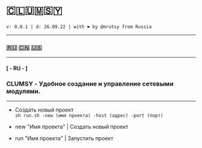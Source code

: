 # 🇨​​​​​🇱​​​​​🇺​​​​​🇲​​​​​🇸​​​​​🇾​​​​​ 
```
v: 0.0.1 | d: 26.09.22 | with ❤ by @mrutsy from Russia
```
--- 

### [🇷🇺](#ru) [🇨🇳](#cn) [🇺🇸](#ru)
___

#### <a name="ru">[ - RU - ]</a>
### CLUMSY - Удобное создание и управление сетевыми модулями.

---

- Создать новый проект <br>
```sh run.sh -new (имя проекта) -host (адрес) -port (порт)```

- new "Имя проекта" | Создать новый проект <br>
- run "Имя проекта" | Запустить проект